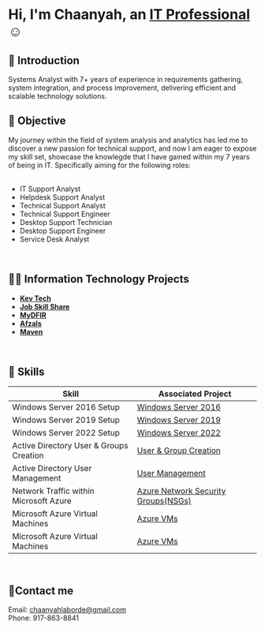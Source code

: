 <h1>Hi, I'm Chaanyah, an <a href="https://linkedin.com/in/claborde/">IT Professional</a>☺</h1>

<h2>👋 Introduction</h2>
Systems Analyst with 7+ years of experience in requirements gathering, system integration, and process improvement, delivering efficient and scalable technology solutions.

<br>

<h2>💼 Objective</h2>
My journey within the field of system analysis and analytics has led me to discover a new passion for technical support, and now I am eager to expose my skill set, showcase the knowlegde that I have gained within my 7 years of being in IT. Specifically aiming for the following roles: <br><br>
  
  - IT Support Analyst
  - Helpdesk Support Analyst
  - Technical Support Analyst
  - Technical Support Engineer
  - Desktop Support Technician
  - Desktop Support Engineer
  - Service Desk Analyst

<br>

<h2>👨‍💻 Information Technology Projects</h2>

- <b>[Kev Tech](https://github.com/clabordec/kevtech)</b>
- <b>[Job Skill Share](https://github.com/clabordec/jobskillshare)</b>
- <b>[MyDFIR](https://github.com/clabordec/mydfir)</b>
- <b>[Afzals](https://github.com/clabordec/afzals)</b>
- <b>[Maven](https://github.com/clabordec/maven)</b>


<br>

<h2>🦾 Skills</h2>

| Skill                                         | Associated Project         |
|-----------------------------------------------|----------------------------|
| Windows Server 2016 Setup                     | <a href="https://github.com/clabordec/windows-server-2016">Windows Server 2016</a>|
| Windows Server 2019 Setup                     | <a href="https://github.com/clabordec/windows-server-2019">Windows Server 2019</a>|
| Windows Server 2022 Setup                     | <a href="https://github.com/clabordec/windows-server-2022">Windows Server 2022</a>|
| Active Directory User & Groups Creation       | <a href="https://github.com/clabordec/user-security-group-creation">User & Group Creation</a>|
| Active Directory User Management              | <a href="https://github.com/clabordec/user-management">User Management</a>|
| Network Traffic within Microsoft Azure        | <a href="https://github.com/clabordec/azure-network-protocols">Azure Network Security Groups(NSGs)</a>|
| Microsoft Azure Virtual Machines              | <a href="https://github.com/clabordec/azure-virtual-machines">Azure VMs</a>|
| Microsoft Azure Virtual Machines              | <a href="https://google.com">Azure VMs</a>|

<br>


<h2>🤳Contact me</h2>
Email: <a href="mailto:chaanyahlaborde@gmail.com" target="_blank">chaanyahlaborde@gmail.com</a> <br>
Phone: 917-863-8841

